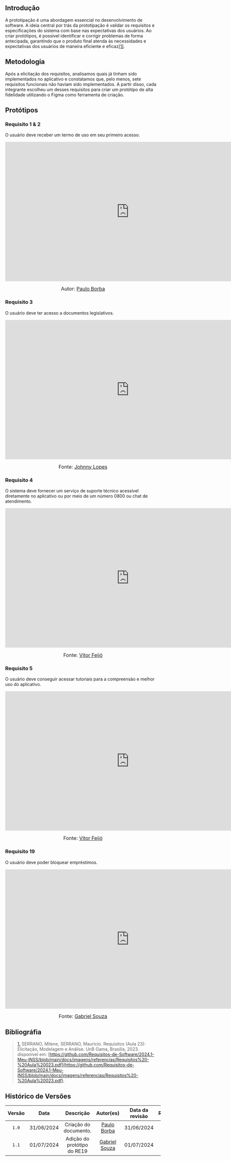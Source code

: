 ## Introdução
A prototipação é uma abordagem essencial no desenvolvimento de software. A ideia central por trás da prototipação é validar os requisitos e especificações do sistema com base nas expectativas dos usuários. Ao criar protótipos, é possível identificar e corrigir problemas de forma antecipada, garantindo que o produto final atenda às necessidades e expectativas dos usuários de maneira eficiente e eficaz<a id="TEC1" href="#RP1">[1]</a>.

## Metodologia
Após a elicitação dos requisitos, analisamos quais já tinham sido implementados no aplicativo e constatamos que, pelo menos, sete requisitos funcionais não haviam sido implementados. A partir disso, cada integrante escolheu um desses requisitos para criar um protótipo de alta fidelidade utilizando o Figma como ferramenta de criação.

## Protótipos

### Requisito 1 & 2
O usuário deve receber um termo de uso em seu primeiro acesso.
<iframe style="border: 1px solid rgba(0, 0, 0, 0.1);" width="800" height="450" src="https://www.figma.com/embed?embed_host=share&url=https%3A%2F%2Fwww.figma.com%2Fproto%2FhO7pjS37x1lXjIPVArSV0v%2FUntitled%3Fnode-id%3D9-108%26t%3D4E9paoEzsZyHdYgS-1%26scaling%3Dmin-zoom%26content-scaling%3Dfixed%26page-id%3D5%253A401%26starting-point-node-id%3D9%253A108" allowfullscreen></iframe>

<font size="3"><p style="text-align: center">Autor: [Paulo Borba](https://github.com/paulohborba)</p></font>

### Requisito 3
O usuário deve ter acesso a documentos legislativos.
<iframe style="border: 1px solid rgba(0, 0, 0, 0.1);" width="800" height="450" src="https://www.figma.com/embed?embed_host=share&url=https%3A%2F%2Fwww.figma.com%2Fproto%2FhO7pjS37x1lXjIPVArSV0v%2FUntitled%3Fnode-id%3D59-40%26t%3DepfMvCdyU2szFD9V-1%26scaling%3Dmin-zoom%26content-scaling%3Dfixed%26page-id%3D59%253A39" allowfullscreen></iframe>

<font size="3"><p style="text-align: center">Fonte: [Johnny Lopes](https://github.com/JohnnyLopess)</p></font>

### Requisito 4
O sistema deve fornecer um serviço de suporte técnico acessível diretamente no aplicativo ou por meio de um número 0800 ou chat de atendimento.
<iframe style="border: 1px solid rgba(0, 0, 0, 0.1);" width="800" height="450" src="https://www.figma.com/embed?embed_host=share&url=https%3A%2F%2Fwww.figma.com%2Fdesign%2FKg8xKpcrdGYEmqq3jXUGle%2FUntitled-(Copy)%3Fnode-id%3D2001-34%26t%3DJTZCbcnnmZTodvDO-1" allowfullscreen></iframe>

<font size="3"><p style="text-align: center">Fonte: [Vitor Feijó](https://github.com/vitorfleonardo)</p></font>

### Requisito 5
O usuário deve conseguir acessar tutoriais para a compreensão e melhor uso do aplicativo.
<iframe style="border: 1px solid rgba(0, 0, 0, 0.1);" width="800" height="450" src="https://www.figma.com/embed?embed_host=share&url=https%3A%2F%2Fwww.figma.com%2Fdesign%2FKg8xKpcrdGYEmqq3jXUGle%2FUntitled-(Copy)%3Fnode-id%3D2001-170%26t%3DJTZCbcnnmZTodvDO-1" allowfullscreen></iframe>

<font size="3"><p style="text-align: center">Fonte: [Vitor Feijó](https://github.com/vitorfleonardo)</p></font>

### Requisito 19
O usuário deve poder bloquear empréstimos.
<iframe style="border: 1px solid rgba(0, 0, 0, 0.1);" width="800" height="450" src="https://www.figma.com/embed?embed_host=share&url=https%3A%2F%2Fwww.figma.com%2Fproto%2FeIWwekRwTBoONKCVsbJIBI%2FUntitled%3Fnode-id%3D14-69%26t%3DtCTS9IgDiHzMVYQI-1%26scaling%3Dmin-zoom%26content-scaling%3Dfixed%26page-id%3D0%253A1" allowfullscreen></iframe>

<font size="3"><p style="text-align: center">Fonte: [Gabriel Souza](https://github.com/GabrielMS00)</p></font>

## Bibliográfia
> <a id="RP1" href="#TEC1">1.</a> SERRANO, Milene, SERRANO, Maurício. Requisitos (Aula 23): Elicitação, Modelagem e Análise. UnB Gama, Brasília, 2023. disponível em: [https://github.com/Requisitos-de-Software/2024.1-Meu-INSS/blob/main/docs/imagens/referencias/Requisitos%20-%20Aula%20023.pdf](https://github.com/Requisitos-de-Software/2024.1-Meu-INSS/blob/main/docs/imagens/referencias/Requisitos%20-%20Aula%20023.pdf).

## Histórico de Versões

| Versão | Data | Descrição | Autor(es) | Data da revisão | Revisor(es) |
| :--: | :--: | :--: | :--: | :--: | :--: |
|`1.0` | 31/06/2024 | Criação do documento. |[Paulo Borba](https://github.com/paulohborba) | 31/06/2024| [Johnny Lopes](https://github.com/JohnnyLopess)|
|`1.1` | 01/07/2024 | Adição do protótipo do RE19 | [Gabriel Souza](https://github.com/GabrielMS00) | 01/07/2024 | [Paulo Borba](https://github.com/paulohborba)
